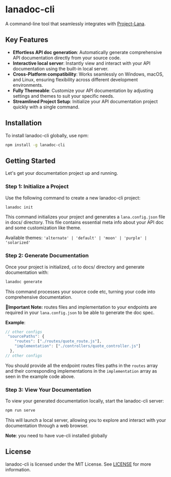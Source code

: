 # lanadoc-cli

A command-line tool that seamlessly integrates with [Project-Lana](https://github.com/FotieMConstant/project-lana).

## Key Features

- **Effortless API doc generation**: Automatically generate comprehensive API documentation directly from your source code.
- **Interactive local server**: Instantly view and interact with your API documentation using the built-in local server.
- **Cross-Platform compatibility**: Works seamlessly on Windows, macOS, and Linux, ensuring flexibility across different development environments.
- **Fully Themeable**: Customize your API documentation by adjusting settings and themes to suit your specific needs.
- **Streamlined Project Setup**: Initialize your API documentation project quickly with a single command.



## Installation

To install lanadoc-cli globally, use npm:

```bash
npm install -g lanadoc-cli
```

## Getting Started

Let's get your documentation project up and running.

### Step 1: Initialize a Project

Use the following command to create a new lanadoc-cli project:

```bash
lanadoc init
```

This command initializes your project and generates a `lana.config.json` file in docs/ directory. This file contains essential meta info about your API doc and some customization like theme.

Available themes: ```'alternate' | 'default' | 'moon' | 'purple' | 'solarized' ```

### Step 2: Generate Documentation

Once your project is initialized, `cd` to docs/ directory and generate documentation with:

```bash
lanadoc generate
```

This command processes your source code etc, turning your code into comprehensive documentation.

**🚨Important Note:** routes files and implementation to your endpoints are required in your `lana.config.json` to be able to generate the doc spec.

**Example**:
```js
// other configs
 "sourcePaths": {
    "routes": ["./routes/quote_route.js"],
    "implementation": ["./controllers/quote_controller.js"]
  },
// other configs
```

You should provide all the endpoint routes files paths in the `routes` array and their corresponding implementations in the `implementation` array as seen in the example code above. 

### Step 3: View Your Documentation

To view your generated documentation locally, start the lanadoc-cli server:

```bash
npm run serve
```

This will launch a local server, allowing you to explore and interact with your documentation through a web browser.

**Note**: you need to have vue-cli installed globally
<!-- ## Contributing

We welcome contributions and bug reports. Please check out our [contribution guidelines](CONTRIBUTING.md) for details on how to get involved. -->

## License

lanadoc-cli is licensed under the MIT License. See [LICENSE](LICENSE) for more information.
